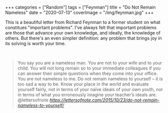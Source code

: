 +++
categories = ["Random"]
tags = ["Feynman"]
title = "Do Not Remain Nameless"
date = "2020-07-13"
coverImage = "/img/feynman.jpg"
+++

This is a beautiful letter from Richard Feynman to a former student on what constitues "important problems". I've always felt that important problems are those that advance your own knowledge, and ideally, the knowledge of others. But there's an even simpler definition: any problem that brings joy in its solving is worth your time.

<!--more-->

<br>

<blockquote class="quoteback" darkmode="" data-title="Do%20not%20remain%20nameless%20to%20yourself" data-author="@lettersofnote" cite="https://lettersofnote.com/2015/10/23/do-not-remain-nameless-to-yourself/">
                      You say you are a nameless man. You are not to your wife and to your child. You will not long remain so to your immediate colleagues if you can answer their simple questions when they come into your office. You are not nameless to me. Do not remain nameless to yourself – it is too sad a way to be. Know your place in the world and evaluate yourself fairly, not in terms of your naïve ideals of your own youth, nor in terms of what you erroneously imagine your teacher’s ideals are.
                      <footer>@lettersofnote <cite><a href="https://lettersofnote.com/2015/10/23/do-not-remain-nameless-to-yourself/">https://lettersofnote.com/2015/10/23/do-not-remain-nameless-to-yourself/</a></cite></footer>
                      </blockquote>
                      <script note="" src="https://cdn.jsdelivr.net/gh/Blogger-Peer-Review/quotebacks@1/quoteback.js"></script>
